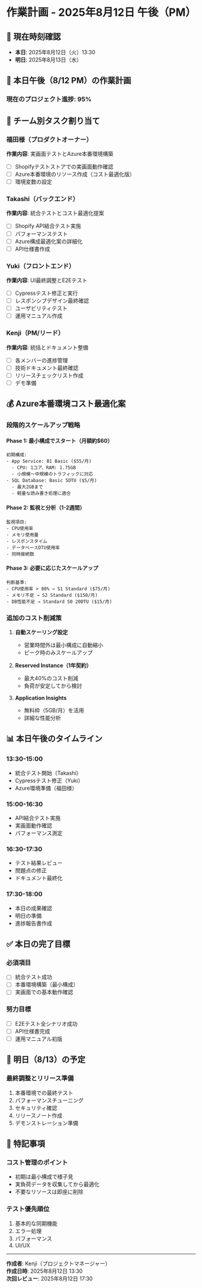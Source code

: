 # 作業計画 - 2025年8月12日 午後（PM）

## 📅 現在時刻確認
- **本日**: 2025年8月12日（火）13:30
- **明日**: 2025年8月13日（水）

## 🎯 本日午後（8/12 PM）の作業計画

### 現在のプロジェクト進捗: 95%

## 👥 チーム別タスク割り当て

### 福田様（プロダクトオーナー）
**作業内容**: 実画面テストとAzure本番環境構築
- [ ] Shopifyテストストアでの実画面動作確認
- [ ] Azure本番環境のリソース作成（コスト最適化版）
- [ ] 環境変数の設定

### Takashi（バックエンド）
**作業内容**: 統合テストとコスト最適化提案
- [ ] Shopify API結合テスト実施
- [ ] パフォーマンステスト
- [ ] Azure構成最適化案の詳細化
- [ ] API仕様書作成

### Yuki（フロントエンド）
**作業内容**: UI最終調整とE2Eテスト
- [ ] Cypressテスト修正と実行
- [ ] レスポンシブデザイン最終確認
- [ ] ユーザビリティテスト
- [ ] 運用マニュアル作成

### Kenji（PM/リード）
**作業内容**: 統括とドキュメント整備
- [ ] 各メンバーの進捗管理
- [ ] 技術ドキュメント最終確認
- [ ] リリースチェックリスト作成
- [ ] デモ準備

## 💰 Azure本番環境コスト最適化案

### 段階的スケールアップ戦略

#### Phase 1: 最小構成でスタート（月額約$60）
```
初期構成:
- App Service: B1 Basic ($55/月)
  - CPU: 1コア、RAM: 1.75GB
  - 小規模～中規模のトラフィックに対応
- SQL Database: Basic 5DTU ($5/月)
  - 最大2GBまで
  - 軽量な読み書き処理に適合
```

#### Phase 2: 監視と分析（1-2週間）
```
監視項目:
- CPU使用率
- メモリ使用量
- レスポンスタイム
- データベースDTU使用率
- 同時接続数
```

#### Phase 3: 必要に応じたスケールアップ
```
判断基準:
- CPU使用率 > 80% → S1 Standard ($75/月)
- メモリ不足 → S2 Standard ($150/月)
- DB性能不足 → Standard S0 20DTU ($15/月)
```

### 追加のコスト削減策
1. **自動スケーリング設定**
   - 営業時間外は最小構成に自動縮小
   - ピーク時のみスケールアップ

2. **Reserved Instance（1年契約）**
   - 最大40%のコスト削減
   - 負荷が安定してから検討

3. **Application Insights**
   - 無料枠（5GB/月）を活用
   - 詳細な性能分析

## 📊 本日午後のタイムライン

### 13:30-15:00
- 統合テスト開始（Takashi）
- Cypressテスト修正（Yuki）
- Azure環境準備（福田様）

### 15:00-16:30
- API結合テスト実施
- 実画面動作確認
- パフォーマンス測定

### 16:30-17:30
- テスト結果レビュー
- 問題点の修正
- ドキュメント最終化

### 17:30-18:00
- 本日の成果確認
- 明日の準備
- 進捗報告書作成

## ✅ 本日の完了目標

### 必須項目
- [ ] 統合テスト成功
- [ ] 本番環境構築（最小構成）
- [ ] 実画面での基本動作確認

### 努力目標
- [ ] E2Eテスト全シナリオ成功
- [ ] API仕様書完成
- [ ] 運用マニュアル初版

## 🚀 明日（8/13）の予定

### 最終調整とリリース準備
1. 本番環境での最終テスト
2. パフォーマンスチューニング
3. セキュリティ確認
4. リリースノート作成
5. デモンストレーション準備

## 📝 特記事項

### コスト管理のポイント
- 初期は最小構成で様子見
- 実負荷データを収集してから最適化
- 不要なリソースは即座に削除

### テスト優先順位
1. 基本的な同期機能
2. エラー処理
3. パフォーマンス
4. UI/UX

---

**作成者**: Kenji（プロジェクトマネージャー）  
**作成日時**: 2025年8月12日 13:30  
**次回レビュー**: 2025年8月12日 17:30